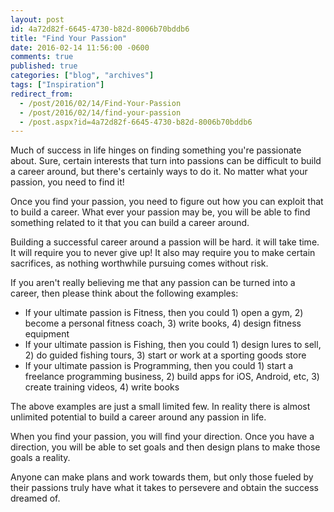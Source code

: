 ```yaml
---
layout: post
id: 4a72d82f-6645-4730-b82d-8006b70bddb6
title: "Find Your Passion"
date: 2016-02-14 11:56:00 -0600
comments: true
published: true
categories: ["blog", "archives"]
tags: ["Inspiration"]
redirect_from: 
  - /post/2016/02/14/Find-Your-Passion
  - /post/2016/02/14/find-your-passion
  - /post.aspx?id=4a72d82f-6645-4730-b82d-8006b70bddb6
---
```

<!-- more -->
<p>Much of success in life hinges on finding something you're passionate about. Sure, certain interests that turn into passions can be difficult to build a career around, but there's certainly ways to do it. No matter what your passion, you need to find it!</p>
<p>Once you find your passion, you need to figure out how you can exploit that to build a career. What ever your passion may be, you will be able to find something related to it that you can build a career around.</p>
<p>Building a successful career around a passion will be hard. it will take time. It will require you to never give up! It also may require you to make certain sacrifices, as nothing worthwhile pursuing comes without risk.</p>
<p>If you aren't really believing me that any passion can be turned into a career, then please think about the following examples:</p>
<ul>
<li>If your ultimate passion is Fitness, then you could 1) open a gym, 2) become a personal fitness coach, 3) write books, 4) design fitness equipment</li>
<li>If your ultimate passion is Fishing, then you could 1) design lures to sell, 2) do guided fishing tours, 3) start or work at a sporting goods store</li>
<li>If your ultimate passion is Programming, then you could 1) start a freelance programming business, 2) build apps for iOS, Android, etc, 3) create training videos, 4) write books</li>
</ul>
<p>The above examples are just a small limited few. In reality there is almost unlimited potential to build a career around any passion in life.</p>
<p>When you find your passion, you will find your direction. Once you have a direction, you will be able to set goals and then design plans to make those goals a reality.</p>
<p>Anyone can make plans and work towards them, but only those fueled by their passions truly have what it takes to persevere and obtain the success dreamed of.</p>
